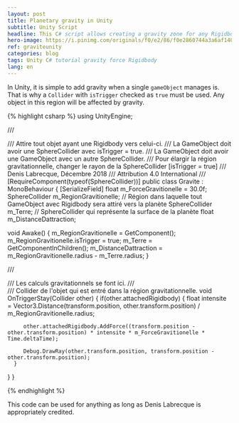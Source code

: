 ```yaml
---
layout: post
title: Planetary gravity in Unity
subtitle: Unity Script
headline: This C# script allows creating a gravity zone for any Rigidbody object. With one simple script, any object can be attracted to a planet.
hero-image: https://i.pinimg.com/originals/f0/e2/86/f0e2860744a3a6af140bf40af26275f7.png
ref: graviteunity
categories: blog
tags: Unity C# tutorial gravity force Rigidbody
lang: en
---
```

In Unity, it is simple to add gravity when a single ```gameObject``` manages is. That is why a ```Collider``` with ```isTrigger``` checked as ```true``` must be used. Any object in this region will be affected by gravity.

{% highlight csharp %}
using UnityEngine;

/// <summary>
/// Attire tout objet ayant une Rigidbody vers celui-ci.
/// La GameObject doit avoir une SphereCollider avec isTrigger = true.
/// La GameObject doit avoir une GameObject avec un autre SphereCollider.
/// Pour élargir la région gravitationnelle, changer le rayon de la SphereCollider [isTrigger = true]
/// Denis Labrecque, Décembre 2018
/// Attribution 4.0 International
/// </summary>
[RequireComponent(typeof(SphereCollider))]
public class Gravite : MonoBehaviour
{
   [SerializeField] float m_ForceGravitionelle = 30.0f;
   SphereCollider m_RegionGravitionelle; // Région dans laquelle tout GameObject avec Rigidbody sera attiré vers la planète
   SphereCollider m_Terre; // SphereCollider qui représente la surface de la planète
   float m_DistanceDattraction;
   
   void Awake()
   {
      m_RegionGravitionelle = GetComponent<SphereCollider>();
      m_RegionGravitionelle.isTrigger = true;
      m_Terre = GetComponentInChildren<SphereCollider>();
      m_DistanceDattraction = m_RegionGravitionelle.radius - m_Terre.radius;
   }

   /// <summary>
   /// Les calculs gravitationnels se font ici.
   /// </summary>
   /// <param name="other">Collider de l'objet qui est entré dans la région gravitationnelle.</param>
   void OnTriggerStay(Collider other)
   {
      if(other.attachedRigidbody)
      {
         float intensite = Vector3.Distance(transform.position, other.transform.position) / m_RegionGravitionelle.radius;

         other.attachedRigidbody.AddForce((transform.position - other.transform.position) * intensite * m_ForceGravitionelle * Time.deltaTime);

         Debug.DrawRay(other.transform.position, transform.position - other.transform.position);
      }
   }
}

{% endhighlight %}

This code can be used for anything as long as Denis Labrecque is appropriately credited.